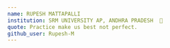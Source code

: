 ```yaml
---
name: RUPESH MATTAPALLI
institution: SRM UNIVERSITY AP, ANDHRA PRADESH  🚩
quote: Practice make us best not perfect.
github_user: Rupesh-M
---
```


